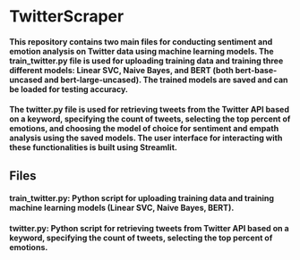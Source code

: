 # TwitterScraper

#### This repository contains two main files for conducting sentiment and emotion analysis on Twitter data using machine learning models. The train_twitter.py file is used for uploading training data and training three different models: Linear SVC, Naive Bayes, and BERT (both bert-base-uncased and bert-large-uncased). The trained models are saved and can be loaded for testing accuracy. 

#### The twitter.py file is used for retrieving tweets from the Twitter API based on a keyword, specifying the count of tweets, selecting the top percent of emotions, and choosing the model of choice for sentiment and empath analysis using the saved models. The user interface for interacting with these functionalities is built using Streamlit.

## Files

#### train_twitter.py: Python script for uploading training data and training machine learning models (Linear SVC, Naive Bayes, BERT).
#### twitter.py: Python script for retrieving tweets from Twitter API based on a keyword, specifying the count of tweets, selecting the top percent of emotions.


